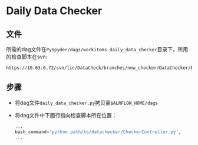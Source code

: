 # Daily Data Checker

## 文件

所需的dag文件在``PySpyder/dags/workitems.daily_data_checker``目录下，所用的检查脚本在svn:

```
https://10.63.6.72/svn/lic/DataCheck/branches/new_checker/DataChecker/branches/new_checker
```

## 步骤

* 将dag文件``daily_data_checker.py``拷贝至``$ALRFLOW_HOME/dags``

* 将dag文件中下面行指向检查脚本所在位置：

    ```python
    ...
    bash_command='python path/to/datachecker/CheckerController.py',
    ...
    ```

